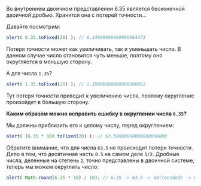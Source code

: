 Во внутреннем двоичном представлении 6.35 является бесконечной двоичной дробью. Хранится она с потерей точности… 

Давайте посмотрим:

```js run
alert( 6.35.toFixed(20) ); // 6.34999999999999964473
```

Потеря точности может как увеличивать, так и уменьшать число. В данном случае число становится чуть меньше, поэтому оно округляется в меньшую сторону.

А для числа `1.35`?

```js run
alert( 1.35.toFixed(20) ); // 1.35000000000000008882
```

Тут потеря точности приводит к увеличению числа, поэтому округление произойдет в большую сторону.

**Каким образом можно исправить ошибку в округлении числа `6.35`?**

Мы должны приблизить его к целому числу, перед округлением:

```js run
alert( (6.35 * 10).toFixed(20) ); // 63.50000000000000000000
```

Обратите внимание, что для числа `63.5` не происходит потери точности. Дело в том, что десятичная часть `0.5` на самом деле `1/2`. Дробные числа, деленные на степень `2`, точно представлены в двоичной системе, теперь мы можем округлить число:


```js run
alert( Math.round(6.35 * 10) / 10); // 6.35 -> 63.5 -> 64(rounded) -> 6.4
```

